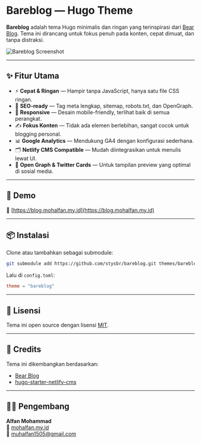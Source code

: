 
# Bareblog — Hugo Theme

**Bareblog** adalah tema Hugo minimalis dan ringan yang terinspirasi dari [Bear Blog](https://bearblog.dev/). Tema ini dirancang untuk fokus penuh pada konten, cepat dimuat, dan tanpa distraksi.

![Bareblog Screenshot](https://blog.mohalfan.my.id/images/og-image.jpg) <!-- Ganti jika ada URL gambar lain -->

---

## ✨ Fitur Utama

- ⚡ **Cepat & Ringan** — Hampir tanpa JavaScript, hanya satu file CSS ringan.
- 🧠 **SEO-ready** — Tag meta lengkap, sitemap, robots.txt, dan OpenGraph.
- 📱 **Responsive** — Desain mobile-friendly, terlihat baik di semua perangkat.
- ✍️ **Fokus Konten** — Tidak ada elemen berlebihan, sangat cocok untuk blogging personal.
- 📊 **Google Analytics** — Mendukung GA4 dengan konfigurasi sederhana.
- 🗂️ **Netlify CMS Compatible** — Mudah diintegrasikan untuk menulis lewat UI.
- 🧵 **Open Graph & Twitter Cards** — Untuk tampilan preview yang optimal di sosial media.

---

## 🚀 Demo

📍 [https://blog.mohalfan.my.id](https://blog.mohalfan.my.id)

---

## 📦 Instalasi

Clone atau tambahkan sebagai submodule:

```bash
git submodule add https://github.com/stysbr/bareblog.git themes/bareblog
```

Lalu di `config.toml`:

```toml
theme = "bareblog"
```

---

## 📄 Lisensi

Tema ini open source dengan lisensi [MIT](LICENSE).

---

## 🙏 Credits

Tema ini dikembangkan berdasarkan:

- [Bear Blog](https://bearblog.dev/)
- [hugo-starter-netlify-cms](https://github.com/ericmurphyxyz/hugo-starter-netlify-cms)

---

## 👨‍💻 Pengembang

**Alfan Mohammad**  
💼 [mohalfan.my.id](https://mohalfan.my.id)  
📧 muhalfan1505@gmail.com
